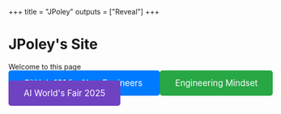 +++
title = "JPoley"
outputs = ["Reveal"]
+++

# JPoley's Site

Welcome to this page

<div class="r-hstack justify-center" style="gap: 20px;">
  <a href="/github101/" style="text-decoration: none; padding: 15px 30px; background-color: #007BFF; color: white; border-radius: 5px; font-size: 1.2em;">
    GitHub 101 for Non-Engineers
  </a>
  <a href="/engineering/" style="text-decoration: none; padding: 15px 30px; background-color: #28a745; color: white; border-radius: 5px; font-size: 1.2em;">
    Engineering Mindset
  </a>
  <a href="/ai/worlds-fair/" style="text-decoration: none; padding: 15px 30px; background-color: #6f42c1; color: white; border-radius: 5px; font-size: 1.2em;">
    AI World's Fair 2025
  </a>
</div>
